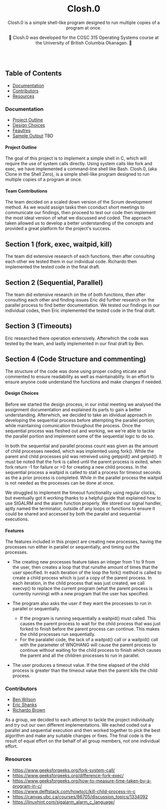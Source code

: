 <h1 align="center">
  Closh.0
</h1>
<p align="center">
  
</p>

<p align="center">
 Closh.0 is a simple shell-like program designed to run multiple copies of a program at once. 
</p> 

<p align="center">
  🚧
 Closh.0 was developed for the COSC 315 Operating Systems course at the University of British Columbia Okanagan.
  🚧
</p>

<br><br>

## Table of Contents

- [Documentation](#documentation)
- [Contributors](#contributors)
- [Resources](#resources)



### Documentation
 - [Project Outline](#project-outline)
 - [Design Choices](#design-choices)
 - [Feautres](#features)
 - [Sample Output](/sample-output.txt) TBD
 
 
#### Project Outline

The goal of this project is to implement a simple shell in C, which will require the use of
system calls directly. Using system calls like fork and exec, we have implemented a command-line shell like Bash. 
Closh.0, (aka Clone in the Shell Zero), is a simple shell-like program designed to run multiple copies of a program at once. 

#### Team Contributions
The team decided on a scaled down version of the Scrum development method. As we would assign tasks then cconduct short meetings to communicate our findings, then proceed to test our code then implement the most ideal version of what we discussed and coded. The approach taken allowed us to develop a better understanding of the concepts and provided a great platform for the project's success.

## Section 1 (fork, exec, waitpid, kill)
The team did extensive research of each functions, then after consulting each other we tested them in our individual code. Richardo then implemented the tested code in the final draft.

## Section 2 (Sequential, Parallel)
The team did extensive research on the of both functions, then after consulting each other and finding issues Eric did further research  on the parallel process to find better documentation. We tested our findings in our individual codes, then Eric implemented the tested code in the final draft.

## Section 3 (Timeouts)
Eric researched there operation extensively. Afterwhich the code was tested by the team, and lastly implemented in our final draft by Ben.

## Section 4 (Code Structure and commenting)
The structure of the code was done using proper coding eticate and commented to ensure readability as well as maintainablity. In an effort to ensure anyone code understand the functions and make changes if needed.

#### Design Choices
Before we started the design process, in our initial meeting we analysed the assignment documentation and explained its parts to gain a better understanding. Afterwhich, we decided to take an idividual approach in developing the sequential process before attempting the parallel portion; while maintaining comunication throughout the process. Once the sequential process was fleshed out and working, we we're able to tackle the parallel portion and implement some of the sequential logic to do so. 

In both the sequential and parallel process count was given as the amount of child processes needed, which was implemted using fork(). While the parent and child processes pid was retreived using getppid() and getpid(). It must be noted that the fork is called until the parent process is exited, when fork return -1 for failure or >0  for creating a new child process. In the sequential process a waitpid is called to stall a process for timeout seconds as the a prior process is completed. While in the parallel process the waitpid is not needed as the processes can be done at once.

We struggled to implement the timeout functionality using regular clocks, but eventually got it working thanks to a helpful guide that explained how to use SIGALRM and the alarm function properly. We stored our signal handler, aptly named the terminator, outside of any loops or functions to ensure it could be shared and accessed by both the parallel and sequential executions.


#### Features
The features included in this project are creating new processes, having the processes run either in parallel or sequentially,
 and timing out the processes. 
 
* The creating new processes feature takes an integer from 1 to 9 from the user, then creates a loop that that runsthe amount of times that the user specified. In each iteration of the loop the fork() method is called to create a child process which is just a copy of the parent process. In each iteration, in the child process that was just created, we call execvp() to replace the current program (what the parent process is currently running) with a new program that the user has specified.

* The program also asks the user if they want the processes to run in parallel or sequentially. 
  * If the program is running sequentially a waitpid() must called. This causes the parent process to wait for the child process that was just forked to finish before the parent process can continue. This makes the child processes run sequentially. 
  * For the paralallel code, the lack of a waitpid() call or a waitpid() call with the parameter of WNOHANG will cause the parent process to continue without waiting for the child process to finish which causes the parent and all the children processes to run in parallel.

*  The user produces a timeout value. If the time elapsed of the child process is greater than the timeout value then the parent kills the child process.


### Contributors
 - [Ben Wilson](https://github.com/benmwilson)
 - [Eric Shanks](https://github.com/EricShanks68)
 - [Richardo Brown](https://github.com/Buttertoastt)

As a group, we decided to each attempt to tackle the project individually and try out our own different implementations. We eached coded out a parallel and sequential execution and then worked together to pick the best algorithm and make any suitable changes or fixes. The final code is the result of equal effort on the behalf of all group members, not one individual effort.


### Resources

* https://www.geeksforgeeks.org/fork-system-call/
* https://www.geeksforgeeks.org/difference-fork-exec/
* https://www.geeksforgeeks.org/how-to-measure-time-taken-by-a-program-in-c/ 
* https://www.delftstack.com/howto/c/kill-child-process-in-c  
* https://canvas.ubc.ca/courses/86705/discussion_topics/1334092
* https://linuxhint.com/sigalarm_alarm_c_language/
